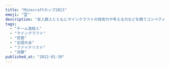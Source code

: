 ```yaml
---
title: "Minecraftカップ2021"
emoji: "🏆"
description: "友人数人とともにマインクラフトの技術力や考える力などを競うコンペティションで、ファイナリスト＆インプレス子供とIT賞を受賞しました。"
tags:
  - "チーム逸般人"
  - "マインクラフト"
  - "受賞"
  - "全国大会"
  - "ファイナリスト"
  - "決勝"
published_at: "2022-01-30"
---
```

